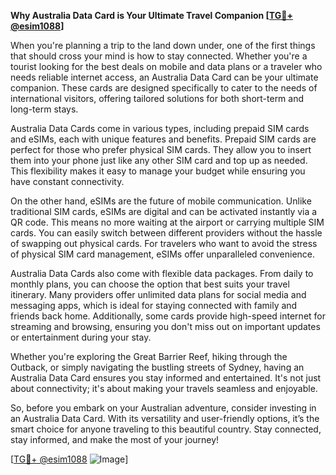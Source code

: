 **Why Australia Data Card is Your Ultimate Travel Companion [[TG💪+ @esim1088](https://t.me/s/esim1088)]**

When you're planning a trip to the land down under, one of the first things that should cross your mind is how to stay connected. Whether you're a tourist looking for the best deals on mobile and data plans or a traveler who needs reliable internet access, an Australia Data Card can be your ultimate companion. These cards are designed specifically to cater to the needs of international visitors, offering tailored solutions for both short-term and long-term stays.

Australia Data Cards come in various types, including prepaid SIM cards and eSIMs, each with unique features and benefits. Prepaid SIM cards are perfect for those who prefer physical SIM cards. They allow you to insert them into your phone just like any other SIM card and top up as needed. This flexibility makes it easy to manage your budget while ensuring you have constant connectivity.

On the other hand, eSIMs are the future of mobile communication. Unlike traditional SIM cards, eSIMs are digital and can be activated instantly via a QR code. This means no more waiting at the airport or carrying multiple SIM cards. You can easily switch between different providers without the hassle of swapping out physical cards. For travelers who want to avoid the stress of physical SIM card management, eSIMs offer unparalleled convenience.

Australia Data Cards also come with flexible data packages. From daily to monthly plans, you can choose the option that best suits your travel itinerary. Many providers offer unlimited data plans for social media and messaging apps, which is ideal for staying connected with family and friends back home. Additionally, some cards provide high-speed internet for streaming and browsing, ensuring you don't miss out on important updates or entertainment during your stay.

Whether you're exploring the Great Barrier Reef, hiking through the Outback, or simply navigating the bustling streets of Sydney, having an Australia Data Card ensures you stay informed and entertained. It's not just about connectivity; it's about making your travels seamless and enjoyable.

So, before you embark on your Australian adventure, consider investing in an Australia Data Card. With its versatility and user-friendly options, it’s the smart choice for anyone traveling to this beautiful country. Stay connected, stay informed, and make the most of your journey!

[[TG💪+ @esim1088](https://t.me/s/esim1088) ![Image](https://i.postimg.cc/Y0z9fWf4/image.png)]
